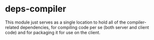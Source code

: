 deps-compiler
=============

This module just serves as a single location to hold all of the compiler-related
dependencies, for compiling code per se (both server and client code) and for
packaging it for use on the client.
